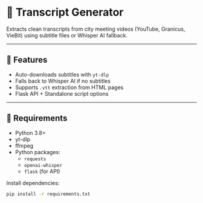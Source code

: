 # 📝 Transcript Generator

Extracts clean transcripts from city meeting videos (YouTube, Granicus, VieBit) using subtitle files or Whisper AI fallback.

---

## 🚀 Features

- Auto-downloads subtitles with `yt-dlp`
- Falls back to Whisper AI if no subtitles
- Supports `.vtt` extraction from HTML pages
- Flask API + Standalone script options

---

## 🔧 Requirements

- Python 3.8+
- yt-dlp
- ffmpeg
- Python packages:
  - `requests`
  - `openai-whisper`
  - `flask` (for API)

Install dependencies:
```bash
pip install -r requirements.txt
